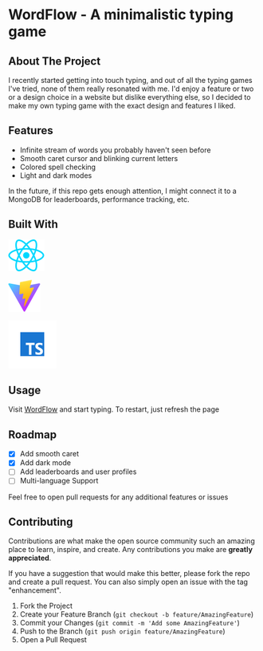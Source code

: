 # WordFlow - A minimalistic typing game

## About The Project

I recently started getting into touch typing, and out of all the typing games I've tried, none of them really resonated with me. I'd enjoy a feature or two or a design choice in a website but dislike everything else, so I decided to make my own typing game with the exact design and features I liked.

## Features

* Infinite stream of words you probably haven't seen before
* Smooth caret cursor and blinking current letters
* Colored spell checking
* Light and dark modes

In the future, if this repo gets enough attention, I might connect it to a MongoDB for leaderboards, performance tracking, etc.

## Built With

![React](/src/assets/react.svg)

![Vite](/public/vite.svg)

![TypeScript](public/typescript.svg)

## Usage

Visit [WordFlow](https://wordflow-typing-game.vercel.app/) and start typing. To restart, just refresh the page

## Roadmap

* [x] Add smooth caret
* [x] Add dark mode
* [ ] Add leaderboards and user profiles
* [ ] Multi-language Support

Feel free to open pull requests for any additional features or issues

## Contributing

Contributions are what make the open source community such an amazing place to learn, inspire, and create. Any contributions you make are **greatly appreciated**.

If you have a suggestion that would make this better, please fork the repo and create a pull request. You can also simply open an issue with the tag "enhancement".

1. Fork the Project
2. Create your Feature Branch (`git checkout -b feature/AmazingFeature`)
3. Commit your Changes (`git commit -m 'Add some AmazingFeature'`)
4. Push to the Branch (`git push origin feature/AmazingFeature`)
5. Open a Pull Request
